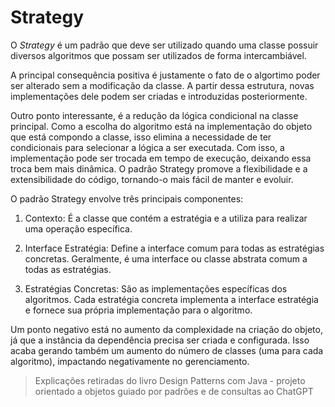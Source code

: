 # Strategy

O *Strategy* é um padrão que deve ser utilizado quando uma classe possuir diversos algoritmos que possam ser utilizados de forma intercambiável. 

A principal consequência positiva é justamente o fato de o algortimo poder ser alterado sem a modificação da classe. A partir dessa estrutura, novas implementações dele podem ser criadas e introduzidas posteriormente.

Outro ponto interessante, é a redução da lógica condicional na classe principal. Como a escolha do algoritmo está na implementação do objeto que está compondo a classe, isso elimina a necessidade de ter condicionais para selecionar a lógica a ser executada. Com isso, 
a implementação pode ser trocada em tempo de execução, deixando essa troca bem mais dinâmica. O padrão Strategy promove a flexibilidade e a extensibilidade do código, tornando-o mais fácil de manter e evoluir. 

O padrão Strategy envolve três principais componentes:

1. Contexto: É a classe que contém a estratégia e a utiliza para realizar uma operação específica.

2. Interface Estratégia: Define a interface comum para todas as estratégias concretas. Geralmente, é uma interface ou classe abstrata comum a todas as estratégias.

3. Estratégias Concretas: São as implementações específicas dos algoritmos. Cada estratégia concreta implementa a interface estratégia e fornece sua própria implementação para o algoritmo.

Um ponto negativo está no aumento da complexidade na criação do objeto, já que a instância da dependência precisa ser criada e configurada. Isso acaba gerando também um aumento do número de classes (uma para cada algoritmo), impactando negativamente no gerenciamento. 

> Explicações retiradas do livro Design Patterns com Java - projeto orientado a objetos guiado por padrões e de consultas ao ChatGPT